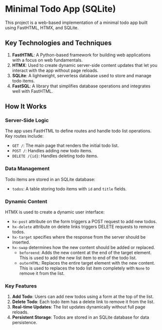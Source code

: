 # Minimal Todo App (SQLite)

This project is a web-based implementation of a minimal todo app built using FastHTML, HTMX, and SQLite.

## Key Technologies and Techniques

1. **FastHTML**: A Python-based framework for building web applications with a focus on web fundamentals.
2. **HTMX**: Used to create dynamic server-side content updates that let you interact with the app without page reloads.
3. **SQLite**: A lightweight, serverless database used to store and manage todo items.
4. **FastSQL**: A library that simplifies database operations and integrates well with FastHTML.

## How It Works

### Server-Side Logic

The app uses FastHTML to define routes and handle todo list operations. Key routes include:

- `GET /`: The main page that renders the initial todo list.
- `POST /`: Handles adding new todo items.
- `DELETE /{id}`: Handles deleting todo items.

### Data Management

Todo items are stored in an SQLite database:

- `todos`: A table storing todo items with `id` and `title` fields.

### Dynamic Content

HTMX is used to create a dynamic user interface:

- `hx-post` attribute on the form triggers a POST request to add new todos.
- `hx-delete` attribute on delete links triggers DELETE requests to remove todos.
- `hx-target` specifies where the response from the server should be inserted.
- `hx-swap` determines how the new content should be added or replaced.
    + `beforeend`: Adds the new content at the end of the target element.  This is used to add the new list item to end of the todo list.
    + `outerHTML`: Replaces the entire target element with the new content.  This is used to replaces the todo list item completely with `None` to remove it from the list.

### Key Features

1. **Add Todo**: Users can add new todos using a form at the top of the list.
2. **Delete Todo**: Each todo item has a delete link to remove it from the list.
3. **Real-time Updates**: The list updates dynamically without full page reloads.
4. **Persistent Storage**: Todos are stored in an SQLite database for data persistence.